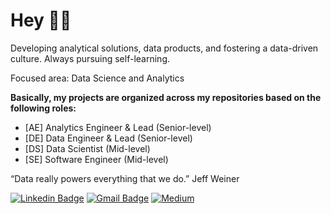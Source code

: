 # Hey 🤙🏽

Developing analytical solutions, data products, and fostering a data-driven culture. Always pursuing self-learning.

Focused area: Data Science and Analytics

**Basically, my projects are organized across my repositories based on the following roles:** <br/>
* [AE] Analytics Engineer & Lead (Senior-level)
* [DE] Data Engineer & Lead (Senior-level)
* [DS] Data Scientist (Mid-level)
* [SE] Software Engineer (Mid-level)


“Data really powers everything that we do.” Jeff Weiner


[![Linkedin Badge](https://img.shields.io/badge/LinkedIn-0077B5?style=for-the-badge&logo=linkedin&logoColor=white)](https://www.linkedin.com/in/vitorhsbarbosa/) 
[![Gmail Badge](https://img.shields.io/badge/Gmail-D14836?style=for-the-badge&logo=gmail&logoColor=white&link=vitorhugosal@gmail.com)](mailto:vitorhugosal@gmail.com)
[![Medium](https://img.shields.io/badge/Medium-12100E?style=for-the-badge&logo=medium&logoColor=white)](https://vitorhsbarbosa.medium.com/)
